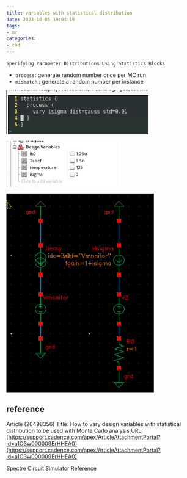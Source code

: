 ```yaml
---
title: variables with statistical distribution
date: 2023-10-05 19:04:19
tags:
- mc
categories:
- cad
---
```




`Specifying Parameter Distributions Using Statistics Blocks`

- `process`:  generate random number once per MC run
- `mismatch` :  generate a random number per instance



![image-20231005190644654](varstat/image-20231005190644654.png)

![image-20231005190712057](varstat/image-20231005190712057.png)

![image-20231005190724560](varstat/image-20231005190724560.png)



## reference

Article (20498356) Title: How to vary design variables with statistical distribution to be used with Monte Carlo analysis
URL: [https://support.cadence.com/apex/ArticleAttachmentPortal?id=a1O3w000009ErHHEA0](https://support.cadence.com/apex/ArticleAttachmentPortal?id=a1O3w000009ErHHEA0)

Spectre Circuit Simulator Reference
